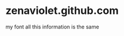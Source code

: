 # zenaviolet.github.com
<html>
  <head>
    </title>my font</title>
    </head>
    <font>
    all this information is the same
    </font>
    </body>
    </html>
    
